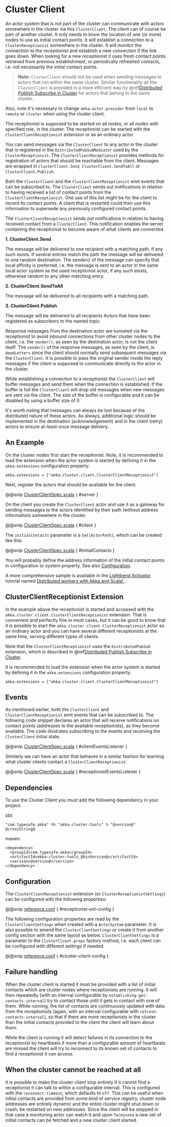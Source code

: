 <a id="cluster-client-scala"></a>
# Cluster Client

An actor system that is not part of the cluster can communicate with actors
somewhere in the cluster via this `ClusterClient`. The client can of course be part of
another cluster. It only needs to know the location of one (or more) nodes to use as initial
contact points. It will establish a connection to a `ClusterReceptionist` somewhere in
the cluster. It will monitor the connection to the receptionist and establish a new
connection if the link goes down. When looking for a new receptionist it uses fresh
contact points retrieved from previous establishment, or periodically refreshed contacts,
i.e. not necessarily the initial contact points. 

> **Note:**
`ClusterClient` should not be used when sending messages to actors that run
within the same cluster. Similar functionality as the `ClusterClient` is
provided in a more efficient way by @ref[Distributed Publish Subscribe in Cluster](distributed-pub-sub.md#distributed-pub-sub-scala) for actors that
belong to the same cluster.

Also, note it's necessary to change `akka.actor.provider` from `local`
to `remote` or `cluster` when using
the cluster client. 

The receptionist is supposed to be started on all nodes, or all nodes with specified role,
in the cluster. The receptionist can be started with the `ClusterClientReceptionist` extension
or as an ordinary actor.

You can send messages via the `ClusterClient` to any actor in the cluster that is registered
in the `DistributedPubSubMediator` used by the `ClusterReceptionist`.
The `ClusterClientReceptionist` provides methods for registration of actors that
should be reachable from the client. Messages are wrapped in `ClusterClient.Send`,
`ClusterClient.SendToAll` or `ClusterClient.Publish`.

Both the `ClusterClient` and the `ClusterClientReceptionist` emit events that can be subscribed to.
The `ClusterClient` sends out notifications in relation to having received a list of contact points
from the `ClusterClientReceptionist`. One use of this list might be for the client to record its
contact points. A client that is restarted could then use this information to supersede any previously
configured contact points.

The `ClusterClientReceptionist` sends out notifications in relation to having received contact
from a `ClusterClient`. This notification enables the server containing the receptionist to become aware of
what clients are connected.

**1. ClusterClient.Send**

The message will be delivered to one recipient with a matching path, if any such
exists. If several entries match the path the message will be delivered
to one random destination. The sender() of the message can specify that local
affinity is preferred, i.e. the message is sent to an actor in the same local actor
system as the used receptionist actor, if any such exists, otherwise random to any other
matching entry.

**2. ClusterClient.SendToAll**

The message will be delivered to all recipients with a matching path.

**3. ClusterClient.Publish**

The message will be delivered to all recipients Actors that have been registered as subscribers
to the named topic.

Response messages from the destination actor are tunneled via the receptionist
to avoid inbound connections from other cluster nodes to the client, i.e.
the `sender()`, as seen by the destination actor, is not the client itself.
The `sender()` of the response messages, as seen by the client, is `deadLetters`
since the client should normally send subsequent messages via the `ClusterClient`.
It is possible to pass the original sender inside the reply messages if
the client is supposed to communicate directly to the actor in the cluster.

While establishing a connection to a receptionist the `ClusterClient` will buffer
messages and send them when the connection is established. If the buffer is full
the `ClusterClient` will drop old messages when new messages are sent via the client.
The size of the buffer is configurable and it can be disabled by using a buffer size of 0.

It's worth noting that messages can always be lost because of the distributed nature
of these actors. As always, additional logic should be implemented in the destination
(acknowledgement) and in the client (retry) actors to ensure at-least-once message delivery.

## An Example

On the cluster nodes first start the receptionist. Note, it is recommended to load the extension 
when the actor system is started by defining it in the `akka.extensions` configuration property:

```
akka.extensions = ["akka.cluster.client.ClusterClientReceptionist"]
```

Next, register the actors that should be available for the client.

@@snip [ClusterClientSpec.scala](../../../../../akka-cluster-tools/src/multi-jvm/scala/akka/cluster/client/ClusterClientSpec.scala) { #server }

On the client you create the `ClusterClient` actor and use it as a gateway for sending
messages to the actors identified by their path (without address information) somewhere
in the cluster.

@@snip [ClusterClientSpec.scala](../../../../../akka-cluster-tools/src/multi-jvm/scala/akka/cluster/client/ClusterClientSpec.scala) { #client }

The `initialContacts` parameter is a `Set[ActorPath]`, which can be created like this:

@@snip [ClusterClientSpec.scala](../../../../../akka-cluster-tools/src/multi-jvm/scala/akka/cluster/client/ClusterClientSpec.scala) { #initialContacts }

You will probably define the address information of the initial contact points in configuration or system property.
See also [Configuration](#cluster-client-config-scala).

A more comprehensive sample is available in the [Lightbend Activator ](http://www.lightbend.com/platform/getstarted)
tutorial named [Distributed workers with Akka and Scala! ](http://www.lightbend.com/activator/template/akka-distributed-workers).

## ClusterClientReceptionist Extension

In the example above the receptionist is started and accessed with the `akka.cluster.client.ClusterClientReceptionist` extension.
That is convenient and perfectly fine in most cases, but it can be good to know that it is possible to
start the `akka.cluster.client.ClusterReceptionist` actor as an ordinary actor and you can have several
different receptionists at the same time, serving different types of clients.

Note that the `ClusterClientReceptionist` uses the `DistributedPubSub` extension, which is described
in @ref[Distributed Publish Subscribe in Cluster](distributed-pub-sub.md#distributed-pub-sub-scala).

It is recommended to load the extension when the actor system is started by defining it in the
`akka.extensions` configuration property:

```
akka.extensions = ["akka.cluster.client.ClusterClientReceptionist"]
```

## Events

As mentioned earlier, both the `ClusterClient` and `ClusterClientReceptionist` emit events that can be subscribed to.
The following code snippet declares an actor that will receive notifications on contact points (addresses to the available
receptionists), as they become available. The code illustrates subscribing to the events and receiving the `ClusterClient`
initial state.

@@snip [ClusterClientSpec.scala](../../../../../akka-cluster-tools/src/multi-jvm/scala/akka/cluster/client/ClusterClientSpec.scala) { #clientEventsListener }

Similarly we can have an actor that behaves in a similar fashion for learning what cluster clients contact a `ClusterClientReceptionist`:

@@snip [ClusterClientSpec.scala](../../../../../akka-cluster-tools/src/multi-jvm/scala/akka/cluster/client/ClusterClientSpec.scala) { #receptionistEventsListener }

## Dependencies

To use the Cluster Client you must add the following dependency in your project.

sbt:

```
"com.typesafe.akka" %% "akka-cluster-tools" % "@version@" @crossString@
```

maven:

```
<dependency>
  <groupId>com.typesafe.akka</groupId>
  <artifactId>akka-cluster-tools_@binVersion@</artifactId>
  <version>@version@</version>
</dependency>
```

<a id="cluster-client-config-scala"></a>
## Configuration

The `ClusterClientReceptionist` extension (or `ClusterReceptionistSettings`) can be configured 
with the following properties:

@@snip [reference.conf](../../../../../akka-cluster-tools/src/main/resources/reference.conf) { #receptionist-ext-config }

The following configuration properties are read by the `ClusterClientSettings` 
when created with a `ActorSystem` parameter. It is also possible to amend the `ClusterClientSettings` 
or create it from another config section with the same layout as below. `ClusterClientSettings` is 
a parameter to the `ClusterClient.props` factory method, i.e. each client can be configured 
with different settings if needed.

@@snip [reference.conf](../../../../../akka-cluster-tools/src/main/resources/reference.conf) { #cluster-client-config }

## Failure handling

When the cluster client is started it must be provided with a list of initial contacts which are cluster
nodes where receptionists are running. It will then repeatedly (with an interval configurable
by `establishing-get-contacts-interval`) try to contact those until it gets in contact with one of them.
While running, the list of contacts are continuously updated with data from the receptionists (again, with an
interval configurable with `refresh-contacts-interval`), so that if there are more receptionists in the cluster
than the initial contacts provided to the client the client will learn about them.

While the client is running it will detect failures in its connection to the receptionist by heartbeats
if more than a configurable amount of heartbeats are missed the client will try to reconnect to its known
set of contacts to find a receptionist it can access.

## When the cluster cannot be reached at all

It is possible to make the cluster client stop entirely if it cannot find a receptionist it can talk to
within a configurable interval. This is configured with the `reconnect-timeout`, which defaults to `off`.
This can be useful when initial contacts are provided from some kind of service registry, cluster node addresses
are entirely dynamic and the entire cluster might shut down or crash, be restarted on new addresses. Since the
client will be stopped in that case a monitoring actor can watch it and upon `Terminate` a new set of initial
contacts can be fetched and a new cluster client started.